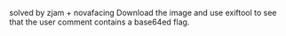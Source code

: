 solved by zjam + novafacing
Download the image and use exiftool to see that the user comment contains a base64ed flag.
